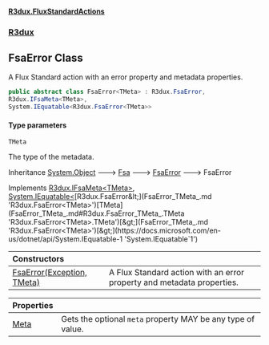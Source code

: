 #### [R3dux.FluxStandardActions](R3dux.FluxStandardActions.md 'R3dux.FluxStandardActions')
### [R3dux](R3dux.FluxStandardActions.md#R3dux 'R3dux')

## FsaError<TMeta> Class

A Flux Standard action with an error property and metadata properties.

```csharp
public abstract class FsaError<TMeta> : R3dux.FsaError,
R3dux.IFsaMeta<TMeta>,
System.IEquatable<R3dux.FsaError<TMeta>>
```
#### Type parameters

<a name='R3dux.FsaError_TMeta_.TMeta'></a>

`TMeta`

The type of the metadata.

Inheritance [System.Object](https://docs.microsoft.com/en-us/dotnet/api/System.Object 'System.Object') &#129106; [Fsa](Fsa.md 'R3dux.Fsa') &#129106; [FsaError](FsaError.md 'R3dux.FsaError') &#129106; FsaError<TMeta>

Implements [R3dux.IFsaMeta&lt;](IFsaMeta_TMeta_.md 'R3dux.IFsaMeta<TMeta>')[TMeta](FsaError_TMeta_.md#R3dux.FsaError_TMeta_.TMeta 'R3dux.FsaError<TMeta>.TMeta')[&gt;](IFsaMeta_TMeta_.md 'R3dux.IFsaMeta<TMeta>'), [System.IEquatable&lt;](https://docs.microsoft.com/en-us/dotnet/api/System.IEquatable-1 'System.IEquatable`1')[R3dux.FsaError&lt;](FsaError_TMeta_.md 'R3dux.FsaError<TMeta>')[TMeta](FsaError_TMeta_.md#R3dux.FsaError_TMeta_.TMeta 'R3dux.FsaError<TMeta>.TMeta')[&gt;](FsaError_TMeta_.md 'R3dux.FsaError<TMeta>')[&gt;](https://docs.microsoft.com/en-us/dotnet/api/System.IEquatable-1 'System.IEquatable`1')

| Constructors | |
| :--- | :--- |
| [FsaError(Exception, TMeta)](FsaError_TMeta_.FsaError(Exception,TMeta).md 'R3dux.FsaError<TMeta>.FsaError(System.Exception, TMeta)') | A Flux Standard action with an error property and metadata properties. |

| Properties | |
| :--- | :--- |
| [Meta](FsaError_TMeta_.Meta.md 'R3dux.FsaError<TMeta>.Meta') | Gets the optional `meta` property MAY be any type of value. |
